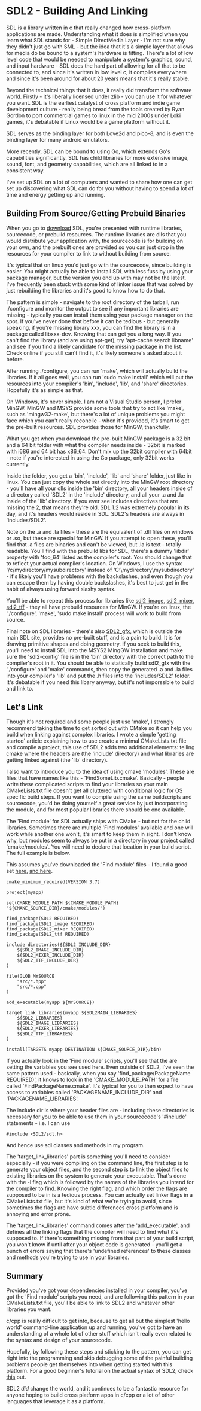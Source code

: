 # SDL2 - Building And Linking

SDL is a library written in c that really changed how cross-platform applications are made. Understanding what it does is simplified when you learn what SDL stands for - Simple DirectMedia Layer - I'm not sure why they didn't just go with SML - but the idea that it's a simple layer that allows for media do be bound to a system's hardware is fitting. There's a lot of low level code that would be needed to manipulate a system's graphics, sound, and input hardware - SDL does the hard part of allowing for all that to be connected to, and since it's written in low level c, it compiles everywhere and since it's been around for about 20 years means that it's really stable.

Beyond the technical things that it does, it really did transform the software world. Firstly - it's liberally licensed under zlib - you can use it for whatever you want. SDL is the earliest catalyst of cross platform and indie game development culture - really being bread from the tools created by Ryan Gordon to port commercial games to linux in the mid 2000s under Loki games, it's debatable if Linux would be a game platform without it.

SDL serves as the binding layer for both Love2d and pico-8, and is even the binding layer for many android emulators.

More recently, SDL can be bound to using Go, which extends Go's capabilities significantly. SDL has child libraries for more extensive image, sound, font, and geometry capabilities, which are all linked to in a consistent way.

I've set up SDL on a lot of computers and wanted to share how one can get set up discovering what SDL can do for you without having to spend a lot of time and energy getting up and running.

## Building From Source/Getting Prebuild Binaries

When you go to [download](https://www.libsdl.org/download-2.0.php) SDL, you're presented with runtime libraries, sourcecode, or prebuild resources. The runtime libraries are dlls that you would distribute your application with, the sourcecode is for building on your own, and the prebuilt ones are provided so you can just drop in the resources for your compiler to link to without building from source. 

It's typical that on linux you'd just go with the sourcecode, since building is easier. You might actually be able to install SDL with less fuss by using your package manager, but the version you end up with may not be the latest. I've frequently been stuck with some kind of linker issue that was solved by just rebuilding the libraries and it's good to know how to do that.

The pattern is simple - navigate to the root directory of the tarball, run ./configure and monitor the output to see if any important libraries are missing - typically you can install them using your package manager on the spot. If you've never done that before it can be tedious - but generally speaking, if you're missing library xxx, you can find the library is in a package called libxxx-dev. Knowing that can get you a long way. If you can't find the library (and are using apt-get), try 'apt-cache search libname' and see if you find a likely candidate for the missing package in the list. Check online if you still can't find it, it's likely someone's asked about it before.

After running ./configure, you can run 'make', which will actually build the libraries. If it all goes well, you can run 'sudo make install' which will put the resources into your compiler's 'bin', 'include', 'lib', and 'share' directories. Hopefully it's as simple as that.

On Windows, it's never simple. I am not a Visual Studio person, I prefer MinGW. MinGW and MSYS provide some tools that try to act like 'make', such as 'mingw32-make', but there's a lot of unique problems you might face which you can't really reconcile - when it's provided, it's smart to get the pre-built resources. SDL provides those for MinGW, thankfully.

What you get when you download the pre-built MinGW package is a 32 bit and a 64 bit folder with what the compiler needs inside - 32bit is marked with i686 and 64 bit has x86_64. Don't mix up the 32bit compiler with 64bit - note if you're interested in using the Go package, only 32bit works currently.

Inside the folder, you get a 'bin', 'include', 'lib' and 'share' folder, just like in linux. You can just copy the whole set directly into the MinGW root directory - you'll have all your dlls inside the 'bin' directory, all your headers inside of a directory called 'SDL2' in the 'include' directory, and all your .a and .la inside of the 'lib' directory. If you ever see includes directives that are missing the 2, that means they're old. SDL 1.2 was extremely popular in its day, and it's headers would reside in SDL. SDL2's headers are always in 'includes/SDL2'.

Note on the .a and .la files - these are the equivalent of .dll files on windows or .so, but these are special for MinGW. If you attempt to open these, you'll find that .a files are binaries and can't be viewed, but .la is text - totally readable. You'll find with the prebuild libs for SDL, there's a dummy 'libdir' property with 'foo_64' listed as the compiler's root. You should change that to reflect your actual compiler's location. On Windows, I use the syntax '/c/mydirectory/mysubdirectory' instead of 'C:\mydirectory\mysubdirectory' - it's likely you'll have problems with the backslashes, and even though you can escape them by having double backslashes, it's best to just get in the habit of always using forward slashy syntax.

You'll be able to repeat this process for libraries like [sdl2_image](https://www.libsdl.org/projects/SDL_image), [sdl2_mixer](https://www.libsdl.org/projects/SDL_mixer), [sdl2_tff](https://www.libsdl.org/projects/SDL_ttf) - they all have prebuild resources for MinGW. If you're on linux, the './configure', 'make', 'sudo make install' process will work to build from source.

Final note on SDL libraries - there's also [SDL2_gfx](http://www.ferzkopp.net/wordpress/2016/01/02/sdl_gfx-sdl2_gfx/), which is outside the main SDL site, provides no pre-built stuff, and is a pain to build. It is for drawing primitive shapes and doing geometry. If you seek to build this, you'll need to install SDL into the MSYS2 MingGW installation and make sure the 'sdl2-config' file is in the 'bin' directory with the correct path to the compiler's root in it. You should be able to statically build sdl2_gfx with the './configure' and 'make' commands, then copy the generated .a and .la files into your compiler's 'lib' and put the .h files into the 'includes/SDL2' folder. It's debatable if you need this libary anyway, but it's not imporssible to build and link to.

## Let's Link

Though it's not required and some people just use 'make', I strongly recommend taking the time to get sorted out with CMake so it can help you build when linking against complex libraries. I wrote a simple 'getting started' article explaining how to use create a minimal CMakeLists.txt file and compile a project, this use of SDL2 adds two additional elements: telling cmake where the headers are (the 'include' directory) and what libraries are getting linked against (the 'lib' directory). 

I also want to introduce you to the idea of using cmake 'modules'. These are files that have names like this - 'FindSomeLib.cmake'. Basically - people write these complicated scripts to find your libraries so your main CMakeLists.txt file doesn't get all cluttered with conditional logic for OS specific build steps. If you want to compile using the same buildscripts and sourcecode, you'd be doing yourself a great service by just incorporating the module, and for most popular libraries there should be one available.

The 'Find module' for SDL actually ships with CMake - but not for the child libraries. Sometimes there are multiple 'Find modules' available and one will work while another one won't, it's smart to keep them in sight. I don't know why, but modules seem to always be put in a directory in your project called 'cmake/modules'. You will need to declare that location in your build script. The full example is below.

This assumes you've downloaded the 'Find module' files - I found a good set [here](https://github.com/electrified/sdl2-cmake-scripts), [and here](https://github.com/tcbrindle/sdl2-cmake-scripts).

    cmake_minimum_required(VERSION 3.7)

    project(myapp)

    set(CMAKE_MODULE_PATH ${CMAKE_MODULE_PATH} "${CMAKE_SOURCE_DIR}/cmake/modules/")

    find_package(SDL2 REQUIRED)
    find_package(SDL2_image REQUIRED)
    find_package(SDL2_mixer REQUIRED)
    find_package(SDL2_ttf REQUIRED)

    include_directories(${SDL2_INCLUDE_DIR}
        ${SDL2_IMAGE_INCLUDE_DIR}
        ${SDL2_MIXER_INCLUDE_DIR}
        ${SDL2_TTF_INCLUDE_DIR}
    )

    file(GLOB MYSOURCE
        "src/*.hpp"
        "src/*.cpp"
    )

    add_executable(myapp ${MYSOURCE})

    target_link_libraries(myapp ${SDL2MAIN_LIBRARIES}
        ${SDL2_LIBRARIES}
        ${SDL2_IMAGE_LIBRARIES}
        ${SDL2_MIXER_LIBRARIES}
        ${SDL2_TTF_LIBRARIES}
    )

    install(TARGETS myapp DESTINATION ${CMAKE_SOURCE_DIR}/bin)

If you actually look in the 'Find module' scripts, you'll see that the are setting the variables you see used here. Even outside of SDL2, I've seen the same pattern used - basically, when you say 'find_package(PackageName REQUIRED)', it knows to look in the 'CMAKE_MODULE_PATH' for a file called 'FindPackageName.cmake'. It's typical for you to then expect to have access to variables called 'PACKAGENAME_INCLUDE_DIR' and 'PACKAGENAME_LIBRARIES'.

The include dir is where your header files are - including these directories is necessary for you to be able to use them in your sourcecode's '#include' statements - i.e. I can use

	#include <SDL2/sdl.h>

And hence use sdl classes and methods in my program.

The 'target_link_libraries' part is something you'll need to consider especially - if you were compiling on the command line, the first step is to generate your object files, and the second step is to link the object files to existing libraries on the system to generate your executable. That's done with the -l flag which is followed by the names of the libraries you intend for the compiler to find. Knowing the right flag, and which order the flags are supposed to be in is a tedious process. You can actually set linker flags in a CMakeLists.txt file, but it's kind of what we're trying to avoid, since sometimes the flags are have subtle differences cross platform and is annoying and error prone.

The 'target_link_libraries' command comes after the 'add_executable', and defines all the linking flags that the compiler will need to find what it's supposed to. If there's something missing from that part of your build script, you won't know if until after your object code is generated - you'll get a bunch of errors saying that there's 'undefined references' to these classes and methods you're trying to use in your libraries.

## Summary

Provided you've got your dependencies installed in your compiler, you've got the 'Find module' scripts you need, and are following this pattern in your CMakeLists.txt file, you'll be able to link to SDL2 and whatever other libraries you want.

c/cpp is really difficult to get into, because to get all but the simplest 'hello world' command-line application up and running, you've got to have an understanding of a whole lot of other stuff which isn't really even related to the syntax and design of your sourcecode.

Hopefully, by following these steps and sticking to the pattern, you can get right into the programming and skip debugging some of the painful building problems people get themselves into when getting started with this platform. For a good beginner's tutorial on the actual syntax of SDL2, check [this](https://github.com/SonarSystems/SDL-2-Tutorials) out.

SDL2 _did_ change the world, and it continues to be a fantastic resource for anyone hoping to build cross platform apps in c/cpp or a lot of other languages that leverage it as a platform.